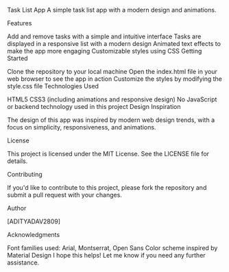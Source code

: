 Task List App
A simple task list app with a modern design and animations.

Features

Add and remove tasks with a simple and intuitive interface
Tasks are displayed in a responsive list with a modern design
Animated text effects to make the app more engaging
Customizable styles using CSS
Getting Started

Clone the repository to your local machine
Open the index.html file in your web browser to see the app in action
Customize the styles by modifying the style.css file
Technologies Used

HTML5
CSS3 (including animations and responsive design)
No JavaScript or backend technology used in this project
Design Inspiration

The design of this app was inspired by modern web design trends, with a focus on simplicity, responsiveness, and animations.

License

This project is licensed under the MIT License. See the LICENSE file for details.

Contributing

If you'd like to contribute to this project, please fork the repository and submit a pull request with your changes.

Author

[ADITYADAV2809]

Acknowledgments

Font families used: Arial, Montserrat, Open Sans
Color scheme inspired by Material Design
I hope this helps! Let me know if you need any further assistance.


